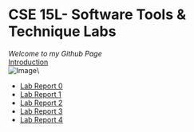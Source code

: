 # CSE 15L- Software Tools & Technique Labs
*Welcome to my Github Page*\
[Introduction](https://aniketiyer15.github.io/cse15l-lab-reports/cs15l.html)\
![Image](https://cdn.discordapp.com/attachments/891952727641456661/1025460160782671872/IMG-20220117-WA0003.jpg)\
* [Lab Report 0](https://aniketiyer15.github.io/cse15l-lab-reports/lab-report-1-week-0.html)
* [Lab Report 1](https://aniketiyer15.github.io/cse15l-lab-reports/lab-report-2-week-1.html)
* [Lab Report 2](https://aniketiyer15.github.io/cse15l-lab-reports/lab-report-3-week-3.html)
* [Lab Report 3](https://aniketiyer15.github.io/cse15l-lab-reports/lab-report-4-week-5.html)
* [Lab Report 4](https://aniketiyer15.github.io/cse15l-lab-reports/lab-report-5-week-7.html)
